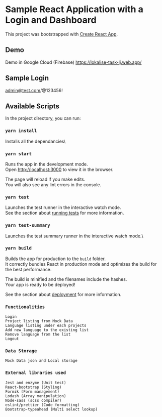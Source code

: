 # Sample React Application with a Login and Dashboard

This project was bootstrapped with [Create React App](https://github.com/facebook/create-react-app).

## Demo

Demo in Google Cloud (Firebase) https://lokalise-task-lj.web.app/

## Sample Login

admin@test.com/@123456!

## Available Scripts

In the project directory, you can run:

### `yarn install`

Installs all the dependancies\

### `yarn start`

Runs the app in the development mode.\
Open [http://localhost:3000](http://localhost:3000) to view it in the browser.

The page will reload if you make edits.\
You will also see any lint errors in the console.

### `yarn test`

Launches the test runner in the interactive watch mode.\
See the section about [running tests](https://facebook.github.io/create-react-app/docs/running-tests) for more information.

### `yarn test-summary`

Launches the test summary runner in the interactive watch mode.\

### `yarn build`

Builds the app for production to the `build` folder.\
It correctly bundles React in production mode and optimizes the build for the best performance.

The build is minified and the filenames include the hashes.\
Your app is ready to be deployed!

See the section about [deployment](https://facebook.github.io/create-react-app/docs/deployment) for more information.

### `Functionalities`

    Login
    Project listing from Mock Data
    Language listing under each projects
    Add new language to the existing list
    Remove language from the list
    Logout

### `Data Storage`

    Mock Data json and Local storage

### `External libraries used`

    Jest and enzyme (Unit test)
    React-bootstrap (Styling)
    Formik (Form management)
    Lodash (Array manipulation)
    Node-sass (scss compiler)
    eslint/prettier (Code formatting)
    Bootstrap-typeahead (Multi select lookup)
